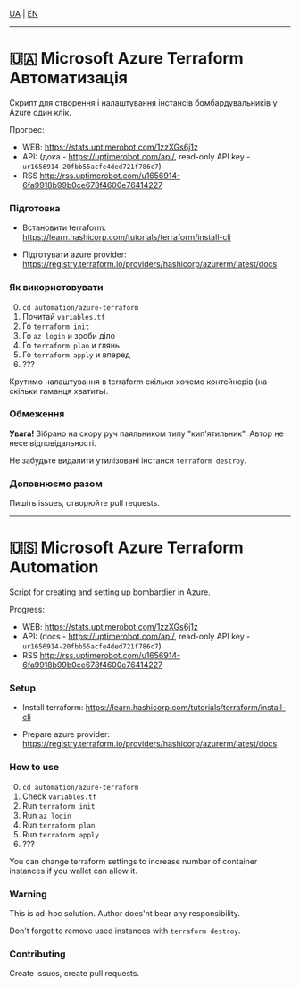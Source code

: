 [UA](#-microsoft-azure-terraform-автоматизація) | [EN](#-microsoft-azure-terraform-automation)

---

# 🇺🇦 Microsoft Azure Terraform Автоматизація

Скрипт для створення і налаштування інстансів бомбардувальників у Azure один клік.

Прогрес:

- WEB: https://stats.uptimerobot.com/1zzXGs6j1z
- API: (дока - https://uptimerobot.com/api/, read-only API key - `ur1656914-20fbb55acfe4ded721f786c7`)
- RSS http://rss.uptimerobot.com/u1656914-6fa9918b99b0ce678f4600e76414227

### Підготовка

- Встановити terraform: https://learn.hashicorp.com/tutorials/terraform/install-cli

- Підготувати azure provider: https://registry.terraform.io/providers/hashicorp/azurerm/latest/docs

### Як використовувати

0. `cd automation/azure-terraform`
1. Почитай `variables.tf`
1. Го `terraform init`
2. Го `az login` и зроби діло
3. Го `terraform plan` и глянь
4. Го `terraform apply` и вперед
5. ???

Крутимо налаштування в terraform скільки хочемо контейнерів (на скільки гаманця хватить).

### Обмеження

**Увага!** Зібрано на скору руч паяльником типу "кип'ятильник". Автор не несе відповідальності.

Не забудьте видалити утилізовані інстанси `terraform destroy`.

### Доповнюємо разом

Пишіть issues, створюйте pull requests.

---

# 🇺🇸 Microsoft Azure Terraform Automation

Script for creating and setting up bombardier in Azure.

Progress:

- WEB: https://stats.uptimerobot.com/1zzXGs6j1z
- API: (docs - https://uptimerobot.com/api/, read-only API key - `ur1656914-20fbb55acfe4ded721f786c7`)
- RSS http://rss.uptimerobot.com/u1656914-6fa9918b99b0ce678f4600e76414227

### Setup

- Install terraform: https://learn.hashicorp.com/tutorials/terraform/install-cli

- Prepare azure provider: https://registry.terraform.io/providers/hashicorp/azurerm/latest/docs

### How to use

0. `cd automation/azure-terraform`
1. Check `variables.tf`
1. Run `terraform init`
2. Run `az login`
3. Run `terraform plan`
4. Run `terraform apply`
5. ???

You can change terraform settings to increase number of container instances if you wallet can allow it.

### Warning

This is ad-hoc solution. Author does'nt bear any responsibility.

Don't forget to remove used instances with `terraform destroy`.

### Contributing

Create issues, create pull requests.
